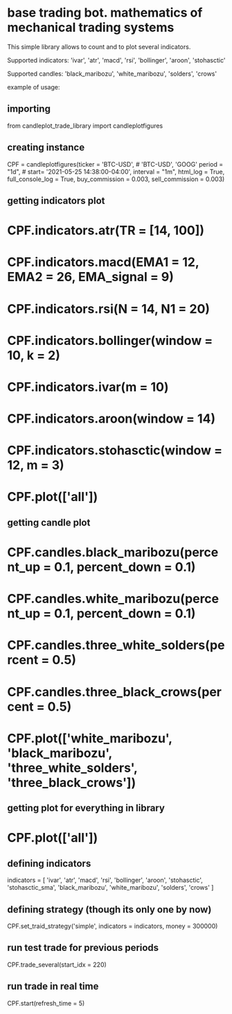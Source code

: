 # base trading bot. mathematics of mechanical trading systems
 
This simple library allows to count and to plot several indicators.

Supported indicators:
'ivar', 'atr', 'macd', 'rsi', 'bollinger', 'aroon', 'stohasctic'

Supported candles:
'black_maribozu', 'white_maribozu', 'solders', 'crows'

example of usage:
## importing
from candleplot_trade_library import candleplotfigures

## creating instance
CPF = candleplotfigures(ticker = 'BTC-USD', # 'BTC-USD', 'GOOG'
                        period = "1d",
                        # start= '2021-05-25 14:38:00-04:00',
                        interval = "1m",
                        html_log = True,
                        full_console_log = True,
                        buy_commission = 0.003,
                        sell_commission = 0.003)
                        
## getting indicators plot
# CPF.indicators.atr(TR = [14, 100])
# CPF.indicators.macd(EMA1 = 12, EMA2 = 26, EMA_signal = 9)
# CPF.indicators.rsi(N = 14, N1 = 20)
# CPF.indicators.bollinger(window = 10, k = 2)
# CPF.indicators.ivar(m = 10)
# CPF.indicators.aroon(window = 14)
# CPF.indicators.stohasctic(window = 12, m = 3)
# CPF.plot(['all'])

## getting candle plot
# CPF.candles.black_maribozu(percent_up = 0.1, percent_down = 0.1)
# CPF.candles.white_maribozu(percent_up = 0.1, percent_down = 0.1)
# CPF.candles.three_white_solders(percent = 0.5)
# CPF.candles.three_black_crows(percent = 0.5)
# CPF.plot(['white_maribozu', 'black_maribozu', 'three_white_solders', 'three_black_crows'])

## getting plot for everything in library
# CPF.plot(['all'])
                        
## defining indicators                     
indicators = [
            'ivar',
            'atr',
            'macd',
            'rsi',
            'bollinger',
            'aroon',
            'stohasctic',
            'stohasctic_sma',
            'black_maribozu', 'white_maribozu',
            'solders', 'crows'
            ]
            
## defining strategy (though its only one by now)
CPF.set_traid_strategy('simple', indicators = indicators, money = 300000)

## run test trade for previous periods
CPF.trade_several(start_idx = 220)

## run trade in real time
CPF.start(refresh_time = 5)

